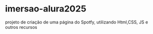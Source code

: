 # imersao-alura2025
projeto de criação de uma página do Spotfy, utilizando Html,CSS, JS e outros recursos
